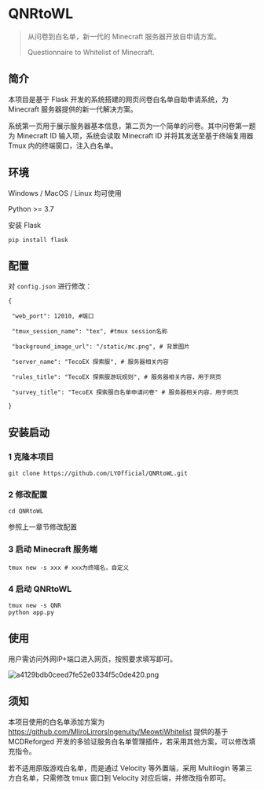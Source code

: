 # QNRtoWL
> 从问卷到白名单，新一代的 Minecraft 服务器开放自申请方案。
>
> Questionnaire to Whitelist of Minecraft.

## 简介

本项目是基于 Flask 开发的系统搭建的网页问卷白名单自助申请系统，为 Minecraft 服务器提供的新一代解决方案。

系统第一页用于展示服务器基本信息，第二页为一个简单的问卷。其中问卷第一题为 Minecraft ID 输入项，系统会读取 Minecraft ID 并将其发送至基于终端复用器 Tmux 内的终端窗口，注入白名单。

## 环境

Windows / MacOS / Linux 均可使用

Python >= 3.7

安装 Flask

```
pip install flask
```

## 配置

对 `config.json` 进行修改：

```
{

 "web_port": 12010, #端口

 "tmux_session_name": "tex", #tmux session名称

 "background_image_url": "/static/mc.png", # 背景图片

 "server_name": "TecoEX 探索服", # 服务器相关内容

 "rules_title": "TecoEX 探索服游玩规则", # 服务器相关内容，用于网页

 "survey_title": "TecoEX 探索服白名单申请问卷" # 服务器相关内容，用于网页

}
```

## 安装启动

### 1 克隆本项目

```
git clone https://github.com/LYOfficial/QNRtoWL.git
```

### 2 修改配置

```
cd QNRtoWL
```

参照上一章节修改配置

### 3 启动 Minecraft 服务端

```
tmux new -s xxx # xxx为终端名，自定义
```

### 4 启动 QNRtoWL

```
tmux new -s QNR
python app.py
```

## 使用

用户需访问外网IP+端口进入网页，按照要求填写即可。

![a4129bdb0ceed7fe52e0334f5c0de420.png](https://img.1n.hk/f/2025/07/05/68690de5ede98.png)

## 须知

本项目使用的白名单添加方案为 https://github.com/MliroLirrorsIngenuity/MeowtiWhitelist 提供的基于 MCDReforged 开发的多验证服务白名单管理插件，若采用其他方案，可以修改填充指令。

若不适用原版游戏白名单，而是通过 Velocity 等外置端，采用 Multilogin 等第三方白名单，只需修改 tmux 窗口到 Velocity 对应后端，并修改指令即可。

